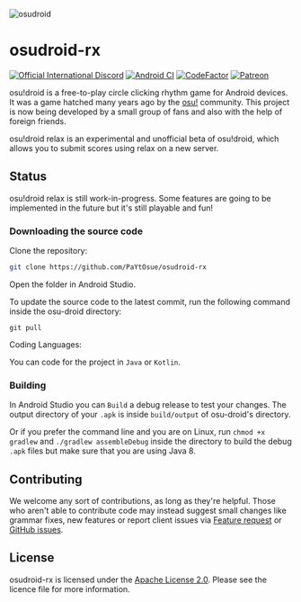 ![osudroid](https://cdn.discordapp.com/attachments/259754869626241024/844308468327514152/BannerGithub.png)

#  osudroid-rx
[![Official International Discord](https://discordapp.com/api/guilds/316545691545501706/widget.png?style=shield)](https://discord.gg/nyD92cE)
[![Android CI](https://github.com/osudroid/osu-droid/workflows/Android%20CI/badge.svg?branch=master)](https://github.com/osudroid/osu-droid/actions?query=workflow%3A"Android+CI")
[![CodeFactor](https://www.codefactor.io/repository/github/osudroid/osu-droid/badge)](https://www.codefactor.io/repository/github/osudroid/osu-droid)
[![Patreon](https://cdn.discordapp.com/attachments/259754869626241024/844311810211708928/Patreon.png)](https://www.patreon.com/osudroid)

osu!droid is a free-to-play circle clicking rhythm game for Android devices. It was a game hatched many years ago by the [osu!](https://osu.ppy.sh/home) community. This project is now being developed by a small group of fans and also with the help of foreign friends.

osu!droid relax is an experimental and unofficial beta of osu!droid, which allows you to submit scores using relax on a new server.

## Status

osu!droid relax is still work-in-progress. Some features are going to be implemented in the future but it's still playable and fun!

### Downloading the source code

Clone the repository:

```sh
git clone https://github.com/PaYtOsue/osudroid-rx
```
Open the folder in Android Studio.

To update the source code to the latest commit, run the following command inside the osu-droid directory:

```she
git pull
```
Coding Languages:

You can code for the project in `Java` or `Kotlin`.

### Building

In Android Studio you can `Build` a debug release to test your changes. The output directory of your `.apk` is inside `build/output` of osu-droid's directory.

Or if you prefer the command line and you are on Linux, run `chmod +x gradlew` and `./gradlew assembleDebug` inside the directory to build the debug `.apk` files but make sure that you are using Java 8.

## Contributing

We welcome any sort of contributions, as long as they're helpful. Those who aren't able to contribute code may instead suggest small changes like grammar fixes, new features or report client issues via [Feature request](https://github.com/osudroid/osu-droid/issues/11) or [GitHub issues](https://github.com/osudroid/osu-droid/issues).

## License

osudroid-rx is licensed under the [Apache License 2.0](https://opensource.org/licenses/Apache-2.0). Please see the licence file for more information.
